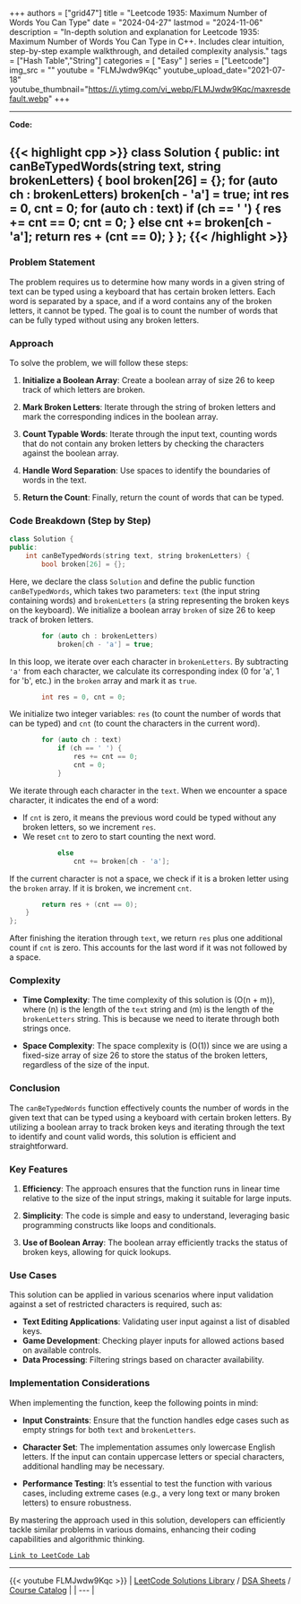 
+++
authors = ["grid47"]
title = "Leetcode 1935: Maximum Number of Words You Can Type"
date = "2024-04-27"
lastmod = "2024-11-06"
description = "In-depth solution and explanation for Leetcode 1935: Maximum Number of Words You Can Type in C++. Includes clear intuition, step-by-step example walkthrough, and detailed complexity analysis."
tags = ["Hash Table","String"]
categories = [
    "Easy"
]
series = ["Leetcode"]
img_src = ""
youtube = "FLMJwdw9Kqc"
youtube_upload_date="2021-07-18"
youtube_thumbnail="https://i.ytimg.com/vi_webp/FLMJwdw9Kqc/maxresdefault.webp"
+++



---
**Code:**

{{< highlight cpp >}}
class Solution {
public:
    int canBeTypedWords(string text, string brokenLetters) {
        bool broken[26] = {};
        for (auto ch : brokenLetters)
            broken[ch - 'a'] = true;
        int res = 0, cnt = 0;
        for (auto ch : text)
            if (ch == ' ') {
                res += cnt == 0;
                cnt = 0;
            }
            else
                cnt += broken[ch - 'a'];
        return res + (cnt == 0);
    }
};
{{< /highlight >}}
---

### Problem Statement

The problem requires us to determine how many words in a given string of text can be typed using a keyboard that has certain broken letters. Each word is separated by a space, and if a word contains any of the broken letters, it cannot be typed. The goal is to count the number of words that can be fully typed without using any broken letters.

### Approach

To solve the problem, we will follow these steps:

1. **Initialize a Boolean Array**: Create a boolean array of size 26 to keep track of which letters are broken.

2. **Mark Broken Letters**: Iterate through the string of broken letters and mark the corresponding indices in the boolean array.

3. **Count Typable Words**: Iterate through the input text, counting words that do not contain any broken letters by checking the characters against the boolean array.

4. **Handle Word Separation**: Use spaces to identify the boundaries of words in the text.

5. **Return the Count**: Finally, return the count of words that can be typed.

### Code Breakdown (Step by Step)

```cpp
class Solution {
public:
    int canBeTypedWords(string text, string brokenLetters) {
        bool broken[26] = {};
```
Here, we declare the class `Solution` and define the public function `canBeTypedWords`, which takes two parameters: `text` (the input string containing words) and `brokenLetters` (a string representing the broken keys on the keyboard). We initialize a boolean array `broken` of size 26 to keep track of broken letters.

```cpp
        for (auto ch : brokenLetters)
            broken[ch - 'a'] = true;
```
In this loop, we iterate over each character in `brokenLetters`. By subtracting `'a'` from each character, we calculate its corresponding index (0 for 'a', 1 for 'b', etc.) in the `broken` array and mark it as `true`.

```cpp
        int res = 0, cnt = 0;
```
We initialize two integer variables: `res` (to count the number of words that can be typed) and `cnt` (to count the characters in the current word).

```cpp
        for (auto ch : text)
            if (ch == ' ') {
                res += cnt == 0;
                cnt = 0;
            }
```
We iterate through each character in the `text`. When we encounter a space character, it indicates the end of a word:
- If `cnt` is zero, it means the previous word could be typed without any broken letters, so we increment `res`.
- We reset `cnt` to zero to start counting the next word.

```cpp
            else
                cnt += broken[ch - 'a'];
```
If the current character is not a space, we check if it is a broken letter using the `broken` array. If it is broken, we increment `cnt`.

```cpp
        return res + (cnt == 0);
    }
};
```
After finishing the iteration through `text`, we return `res` plus one additional count if `cnt` is zero. This accounts for the last word if it was not followed by a space.

### Complexity

- **Time Complexity**: The time complexity of this solution is \(O(n + m)\), where \(n\) is the length of the `text` string and \(m\) is the length of the `brokenLetters` string. This is because we need to iterate through both strings once.

- **Space Complexity**: The space complexity is \(O(1)\) since we are using a fixed-size array of size 26 to store the status of the broken letters, regardless of the size of the input.

### Conclusion

The `canBeTypedWords` function effectively counts the number of words in the given text that can be typed using a keyboard with certain broken letters. By utilizing a boolean array to track broken keys and iterating through the text to identify and count valid words, this solution is efficient and straightforward. 

### Key Features

1. **Efficiency**: The approach ensures that the function runs in linear time relative to the size of the input strings, making it suitable for large inputs.

2. **Simplicity**: The code is simple and easy to understand, leveraging basic programming constructs like loops and conditionals.

3. **Use of Boolean Array**: The boolean array efficiently tracks the status of broken keys, allowing for quick lookups.

### Use Cases

This solution can be applied in various scenarios where input validation against a set of restricted characters is required, such as:

- **Text Editing Applications**: Validating user input against a list of disabled keys.
- **Game Development**: Checking player inputs for allowed actions based on available controls.
- **Data Processing**: Filtering strings based on character availability.

### Implementation Considerations

When implementing the function, keep the following points in mind:

- **Input Constraints**: Ensure that the function handles edge cases such as empty strings for both `text` and `brokenLetters`.

- **Character Set**: The implementation assumes only lowercase English letters. If the input can contain uppercase letters or special characters, additional handling may be necessary.

- **Performance Testing**: It’s essential to test the function with various cases, including extreme cases (e.g., a very long text or many broken letters) to ensure robustness.

By mastering the approach used in this solution, developers can efficiently tackle similar problems in various domains, enhancing their coding capabilities and algorithmic thinking.

[`Link to LeetCode Lab`](https://leetcode.com/problems/maximum-number-of-words-you-can-type/description/)

---
{{< youtube FLMJwdw9Kqc >}}
| [LeetCode Solutions Library](https://grid47.xyz/leetcode/) / [DSA Sheets](https://grid47.xyz/sheets/) / [Course Catalog](https://grid47.xyz/courses/) |
| --- |
